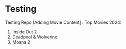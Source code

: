 # Testing
Testing Repo
[Adding Movie Content] : 
Top Movies 2024: 
1. Inside Out 2
2. Deadpool & Wolverine
3. Moana 2
